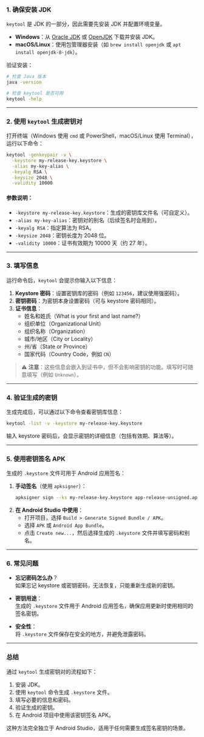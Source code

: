 ### **1. 确保安装 JDK**
`keytool` 是 JDK 的一部分，因此需要先安装 JDK 并配置环境变量。
- **Windows**：从 [Oracle JDK](https://www.oracle.com/java/technologies/javase-downloads.html) 或 [OpenJDK](https://adoptium.net/) 下载并安装 JDK。
- **macOS/Linux**：使用包管理器安装（如 `brew install openjdk` 或 `apt install openjdk-8-jdk`）。

验证安装：
```bash
# 检查 Java 版本
java -version

# 检查 keytool 是否可用
keytool -help
```

---

### **2. 使用 `keytool` 生成密钥对**
打开终端（Windows 使用 `cmd` 或 PowerShell，macOS/Linux 使用 Terminal），运行以下命令：

```bash
keytool -genkeypair -v \
  -keystore my-release-key.keystore \
  -alias my-key-alias \
  -keyalg RSA \
  -keysize 2048 \
  -validity 10000
```

#### **参数说明**：
- `-keystore my-release-key.keystore`：生成的密钥库文件名（可自定义）。
- `-alias my-key-alias`：密钥对的别名（后续签名时会用到）。
- `-keyalg RSA`：指定算法为 RSA。
- `-keysize 2048`：密钥长度为 2048 位。
- `-validity 10000`：证书有效期为 10000 天（约 27 年）。

---

### **3. 填写信息**
运行命令后，`keytool` 会提示你输入以下信息：
1. **Keystore 密码**：设置密钥库的密码（例如 `123456`，建议使用强密码）。
2. **密钥密码**：为密钥本身设置密码（可与 keystore 密码相同）。
3. **证书信息**：
   - 姓名和姓氏（What is your first and last name?）
   - 组织单位（Organizational Unit）
   - 组织名称（Organization）
   - 城市/地区（City or Locality）
   - 州/省（State or Province）
   - 国家代码（Country Code，例如 `CN`）

> ⚠️ **注意**：这些信息会嵌入到证书中，但不会影响密钥的功能。填写时可随意填写（例如 `Unknown`）。

---

### **4. 验证生成的密钥**
生成完成后，可以通过以下命令查看密钥库信息：
```bash
keytool -list -v -keystore my-release-key.keystore
```
输入 keystore 密码后，会显示密钥的详细信息（包括有效期、算法等）。

---

### **5. 使用密钥签名 APK**
生成的 `.keystore` 文件可用于 Android 应用签名：
1. **手动签名**（使用 `apksigner`）：
   ```bash
   apksigner sign --ks my-release-key.keystore app-release-unsigned.apk
   ```
2. **在 Android Studio 中使用**：
   - 打开项目，选择 `Build > Generate Signed Bundle / APK`。
   - 选择 `APK` 或 `Android App Bundle`。
   - 点击 `Create new...`，然后选择生成的 `.keystore` 文件并填写密码和别名。

---

### **6. 常见问题**
- **忘记密码怎么办**？  
  如果忘记 keystore 或密钥密码，无法恢复，只能重新生成新的密钥。
  
- **密钥用途**：  
  生成的 `.keystore` 文件用于 Android 应用签名，确保应用更新时使用相同的签名密钥。

- **安全性**：  
  将 `.keystore` 文件保存在安全的地方，并避免泄露密码。

---

### **总结**
通过 `keytool` 生成密钥对的流程如下：
1. 安装 JDK。
2. 使用 `keytool` 命令生成 `.keystore` 文件。
3. 填写必要的信息和密码。
4. 验证生成的密钥。
5. 在 Android 项目中使用该密钥签名 APK。

这种方法完全独立于 Android Studio，适用于任何需要生成签名密钥的场景。